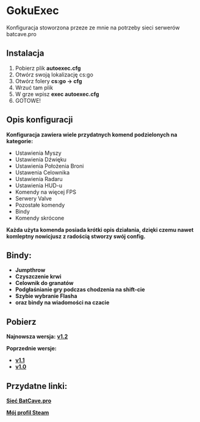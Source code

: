 # GokuExec
Konfiguracja stoworzona przeze ze mnie na potrzeby sieci serwerów batcave.pro
## Instalacja
1. Pobierz plik **autoexec.cfg**
1. Otwórz swoją lokalizację cs:go
1. Otwórz folery **cs:go -> cfg**
1. Wrzuć tam plik
1. W grze wpisz **exec autoexec.cfg**
1. GOTOWE!
## Opis konfiguracji
**Konfiguracja zawiera wiele przydatnych komend podzielonych na kategorie:**
* Ustawienia Myszy
* Ustawienia Dźwięku
* Ustawienia Położenia Broni
* Ustawenia Celownika
* Ustawienia Radaru
* Ustawienia HUD-u
* Komendy na więcej FPS
* Serwery Valve
* Pozostałe komendy
* Bindy
* Komendy skrócone 

**Każda użyta komenda posiada krótki opis działania, 
dzięki czemu nawet komleptny nowicjusz z radością stworzy swój config.**
## Bindy:
* **Jumpthrow**
* **Czyszczenie krwi**
* **Celownik do granatów**
* **Podgłaśnianie gry podczas chodzenia na shift-cie**
* **Szybie wybranie Flasha**
* **oraz bindy na wiadomości na czacie**

## Pobierz
**Najnowsza wersja:** [**v1.2**](https://github.com/kamehame-ha/GokuExec/releases/tag/v1.2)

**Poprzednie wersje:**
* [**v1.1**](https://github.com/kamehame-ha/GokuExec/releases/tag/v1.1)
* [**v1.0**](https://github.com/kamehame-ha/GokuExec/releases/tag/v1.0)

## Przydatne linki:
[**Sieć BatCave.pro**](https://batcave.pro)

[**Mój profil Steam**](https://steamcommunity.com/id/kamehame_ha/)

